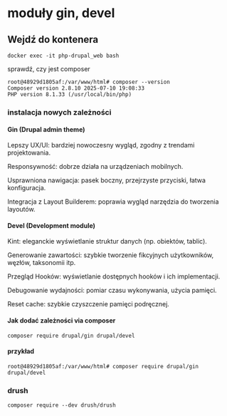 # moduły gin, devel

## Wejdź do kontenera

```
docker exec -it php-drupal_web bash
```

sprawdź, czy jest composer

```
root@48929d1805af:/var/www/html# composer --version
Composer version 2.8.10 2025-07-10 19:08:33
PHP version 8.1.33 (/usr/local/bin/php)
```

### instalacja nowych zależności

#### Gin (Drupal admin theme)

Lepszy UX/UI: bardziej nowoczesny wygląd, zgodny z trendami projektowania.

Responsywność: dobrze działa na urządzeniach mobilnych.

Usprawniona nawigacja: pasek boczny, przejrzyste przyciski, łatwa konfiguracja.

Integracja z Layout Builderem: poprawia wygląd narzędzia do tworzenia layoutów.

#### Devel (Development module)

Kint: eleganckie wyświetlanie struktur danych (np. obiektów, tablic).

Generowanie zawartości: szybkie tworzenie fikcyjnych użytkowników, węzłów, taksonomii itp.

Przegląd Hooków: wyświetlanie dostępnych hooków i ich implementacji.

Debugowanie wydajności: pomiar czasu wykonywania, użycia pamięci.

Reset cache: szybkie czyszczenie pamięci podręcznej.

#### Jak dodać zależności via composer
```
composer require drupal/gin drupal/devel
```
#### przykład

`root@48929d1805af:/var/www/html# composer require drupal/gin drupal/devel`

### drush

```
composer require --dev drush/drush
```


